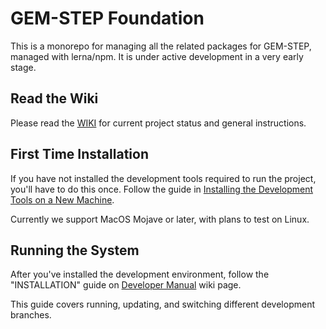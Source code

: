 # GEM-STEP Foundation

This is a monorepo for managing all the related packages for GEM-STEP, managed with lerna/npm. It is under active development in a very early stage.

## Read the Wiki

Please read the [WIKI](https://gitlab.com/stepsys/gem-step/gsgo/-/wikis/Home) for current project status and general instructions.

## First Time Installation

If you have not installed the development tools required to run the project, you'll have to do this once. Follow the guide in [Installing the Development Tools on a New Machine](Deployment/Installation). 

Currently we support MacOS Mojave or later, with plans to test on Linux.

## Running the System

After you've installed the development environment, follow the "INSTALLATION" guide on [Developer Manual](@/Developer-Manual-Index) wiki page.

This guide covers running, updating, and switching different development branches.







